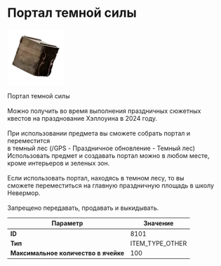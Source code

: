 # Портал темной силы

![Item Image](../img/8101.webp?raw=true)

Портал темной силы<br><br>Можно получить во время выполнения праздничных сюжетных<br>квестов на празднование Хэллоуина в 2024 году.<br><br>При использовании предмета вы сможете собрать портал и переместится<br>в темный лес (/GPS - Праздничное обновление - Темный лес)<br>Использовать предмет и создавать портал можно в любом месте,<br>кроме интерьеров и зеленых зон.<br><br>Если использовать портал, находясь в темном лесу, то вы<br>сможете переместиться на главную праздничную площадь в школу Невермор.<br><br>Запрещено передавать, продавать и выкидывать.


| Параметр | Значение |
|----------|----------|
| **ID** | 8101 |
| **Тип** | ITEM_TYPE_OTHER |
| **Максимальное количество в ячейке** | 100 |

